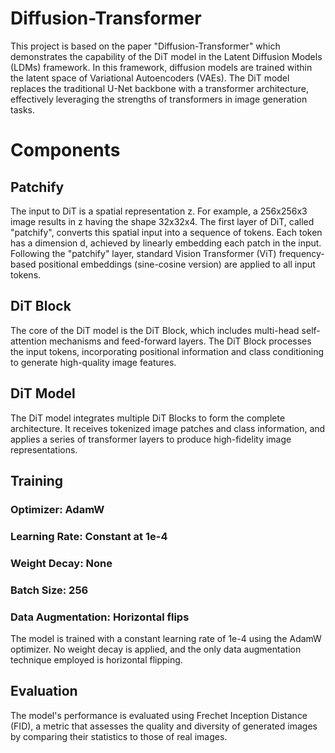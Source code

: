 # Diffusion-Transformer
This project is based on the paper "Diffusion-Transformer" which demonstrates the capability of the DiT model in the Latent Diffusion Models (LDMs) framework. In this framework, diffusion models are trained within the latent space of Variational Autoencoders (VAEs). The DiT model replaces the traditional U-Net backbone with a transformer architecture, effectively leveraging the strengths of transformers in image generation tasks.

# Components
## Patchify
The input to DiT is a spatial representation z. For example, a 256x256x3 image results in z having the shape 32x32x4. The first layer of DiT, called "patchify", converts this spatial input into a sequence of tokens. Each token has a dimension d, achieved by linearly embedding each patch in the input. Following the "patchify" layer, standard Vision Transformer (ViT) frequency-based positional embeddings (sine-cosine version) are applied to all input tokens.

## DiT Block
The core of the DiT model is the DiT Block, which includes multi-head self-attention mechanisms and feed-forward layers. The DiT Block processes the input tokens, incorporating positional information and class conditioning to generate high-quality image features.

## DiT Model
The DiT model integrates multiple DiT Blocks to form the complete architecture. It receives tokenized image patches and class information, and applies a series of transformer layers to produce high-fidelity image representations.

## Training
### Optimizer: AdamW
### Learning Rate: Constant at 1e-4
### Weight Decay: None
### Batch Size: 256
### Data Augmentation: Horizontal flips
The model is trained with a constant learning rate of 1e-4 using the AdamW optimizer. No weight decay is applied, and the only data augmentation technique employed is horizontal flipping.

## Evaluation
The model's performance is evaluated using Frechet Inception Distance (FID), a metric that assesses the quality and diversity of generated images by comparing their statistics to those of real images.
